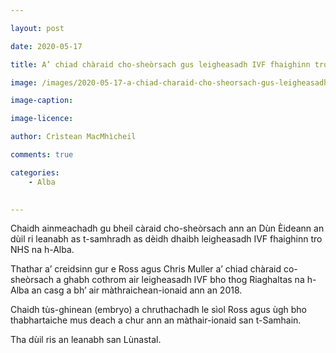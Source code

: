 ```yaml
---

layout: post

date: 2020-05-17

title: A’ chiad chàraid cho-sheòrsach gus leigheasadh IVF fhaighinn tro NHS na h-Alba an dùil ri leanabh

image: /images/2020-05-17-a-chiad-charaid-cho-sheorsach-gus-leigheasadh-ivf-fhaighinn-tro-nhs-na-h-alba-an-duil-ri-leanabh.jpg

image-caption:

image-licence:

author: Crìstean MacMhìcheil

comments: true

categories:
    - Alba
  

---
```


Chaidh ainmeachadh gu bheil càraid cho-sheòrsach ann an Dùn Èideann an dùil ri leanabh as t-samhradh as dèidh dhaibh leigheasadh IVF fhaighinn tro NHS na h-Alba.

<!--more-->

Thathar a’ creidsinn gur e Ross agus Chris Muller a’ chiad chàraid co-sheòrsach a ghabh cothrom air leigheasadh IVF bho thog Riaghaltas na h-Alba an casg a bh’ air màthraichean-ionaid ann an 2018.

Chaidh tùs-ghinean (embryo) a chruthachadh le sìol Ross agus ùgh bho thabhartaiche mus deach a chur ann an màthair-ionaid san t-Samhain.

Tha dùil ris an leanabh san Lùnastal.
